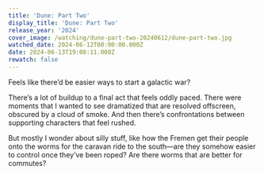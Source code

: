```yaml
---
title: 'Dune: Part Two'
display_title: 'Dune: Part Two'
release_year: '2024'
cover_image: /watching/dune-part-two-20240612/dune-part-two.jpg
watched_date: 2024-06-12T00:00:00.000Z
date: 2024-06-13T19:08:11.000Z
rewatch: false
---
```

Feels like there’d be easier ways to start a galactic war?

There’s a lot of buildup to a final act that feels oddly paced. There were moments that I wanted to see dramatized that are resolved offscreen, obscured by a cloud of smoke. And then there’s confrontations between supporting characters that feel rushed.

But mostly I wonder about silly stuff, like how the Fremen get their people onto the worms for the caravan ride to the south—are they somehow easier to control once they’ve been roped? Are there worms that are better for commutes?
